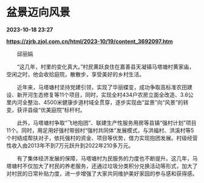 # 盆景迈向风景

**2023-10-18 23:27**

**https://zjrb.zjol.com.cn/html/2023-10/19/content_3692097.htm**

　　邱丽娟

　　“这几年，村里的变化真大。”村民黄跃良住在嘉善县天凝镇马塔塘村黄家庙，空闲之时，他会收拾庭院，散散步，享受美好的乡村生活。

　　近年来，马塔塘村坚持党建引领，实现了华丽蝶变，成功争取高标准农田建设、新开河生态修复等11个项目，同时，实现全村434户农房立面全改造、3.6公里内河全整治、4500米健康步道村域全贯穿，逐步实现由“盆景”向“风景”的转变，获评县级“优美庭院”标杆村。

　　此外，马塔塘村争取“飞地抱团”、联建生产性服务用房等县镇“强村计划”项目11个。同时，用足用好强村带弱村“强村共同体”发展模式，与洪福村、洪溪村等5个村结成帮扶对子，依托强村的资金、项目等优势，借力实现抱团发展。村级经营性收入由2013年不到7万元跃升到2022年210多万元。

　　有了集体经济发展的保障，马塔塘村为民服务的力度也不断提升。这几年，马塔塘村不仅加大了村民的养老服务，还通过垃圾分类积分兑换活动等形式，加大了对村民的日常补贴力度，进一步增强了大家共同维护美好家园的参与感和获得感。